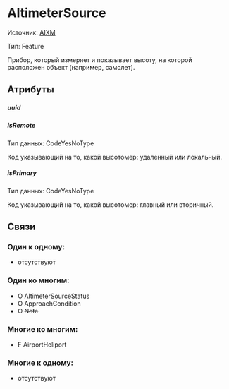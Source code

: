 AltimeterSource
====
Источник: [AIXM](https://extranet.eurocontrol.int/http://webprisme.cfmu.eurocontrol.int/aixmwiki_public/bin/view/AIXM/Class_AltimeterSource)

Тип: Feature

Прибор, который измеряет и показывает высоту, на которой расположен объект (например, самолет).

## Атрибуты

##### uuid

##### isRemote
Тип данных: CodeYesNoType

Код указывающий на то, какой высотомер: удаленный или локальный.

##### isPrimary
Тип данных: CodeYesNoType

Код указывающий на то, какой высотомер: главный или вторичный.

## Связи

### Один к одному:

- отсутствуют

### Один ко многим:

- O AltimeterSourceStatus
- O ~~ApproachCondition~~
- O ~~Note~~

### Многие ко многим:

- F AirportHeliport

### Многие к одному:

- отсутствуют
